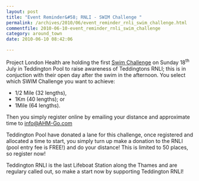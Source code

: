 ```yaml
---
layout: post
title: "Event Reminder&#58; RNLI - SWIM Challenge "
permalink: /archives/2010/06/event_reminder_rnli_swim_challenge.html
commentfile: 2010-06-10-event_reminder_rnli_swim_challenge
category: around_town
date: 2010-06-10 08:42:06

---
```


Project London Health are holding the first [Swim Challenge](/event/event/200705142467) on Sunday 18<sup>th</sup> July in Teddington Pool to raise awareness of Teddingtons RNLI; this is in conjuction with their open day after the swim in the afternoon. You select which SWIM Challenge you want to achieve:

-   1/2 Mile (32 lengths),
-   1Km (40 lengths); or
-   1Mile (64 lengths).

Then you simply register online by emailing your distance and approximate time to <info@AHM-Go.com>

Teddington Pool have donated a lane for this challenge, once registered and allocated a time to start, you simply turn up make a donation to the RNLI (pool entry fee is FREE!) and do your distance! This is limited to 50 places, so register now!

Teddington RNLI is the last Lifeboat Station along the Thames and are regulary called out, so make a start now by supporting Teddington RNLI!
